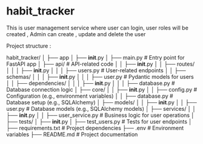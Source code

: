 # habit_tracker

This is user management service where user can login, user roles will be created , Admin can create , update and delete the user

Project structure :

habit_tracker/
│
├── app
│   ├── __init__.py
│   ├── main.py                # Entry point for FastAPI app
│   ├── api/                   # API-related code
│   │   ├── __init__.py
│   │   ├── routes/
│   │   │   ├── __init__.py
│   │   │   ├── users.py       # User-related endpoints
│   │   ├── schemas/
│   │   │   ├── __init__.py
│   │   │   ├── user.py        # Pydantic models for users
│   │   ├── dependencies/
│   │   │   ├── __init__.py
│   │   │   ├── database.py    # Database connection logic
│   ├── core/
│   │   ├── __init__.py
│   │   ├── config.py          # Configuration (e.g., environment variables)
│   │   ├── database.py        # Database setup (e.g., SQLAlchemy)
│   ├── models/
│   │   ├── __init__.py
│   │   ├── user.py            # Database models (e.g., SQLAlchemy models)
│   ├── services/
│   │   ├── __init__.py
│   │   ├── user_service.py    # Business logic for user operations
│
├── tests/
│   ├── __init__.py
│   ├── test_users.py          # Tests for user endpoints
│
├── requirements.txt           # Project dependencies
├── .env                       # Environment variables
├── README.md                  # Project documentation